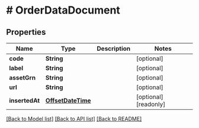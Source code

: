 # # OrderDataDocument


## Properties 


Name | Type | Description | Notes
------------ | ------------- | ------------- | -------------
**code**| **String** |   | [optional]
**label**| **String** |   | [optional]
**assetGrn**| **String** |   | [optional]
**url**| **String** |   | [optional]
**insertedAt**| [**OffsetDateTime**](OffsetDateTime.md) |   | [optional] [readonly]


[[Back to Model list]](../../README.md#models) [[Back to API list]](../../README.md#endpoints) [[Back to README]](../../README.md)

